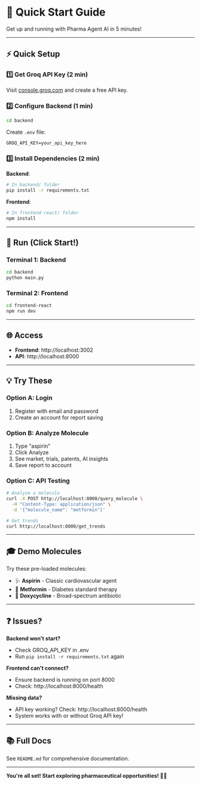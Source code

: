 # 🚀 Quick Start Guide

Get up and running with Pharma Agent AI in 5 minutes!

---

## ⚡ Quick Setup

### 1️⃣ Get Groq API Key (2 min)

Visit [console.groq.com](https://console.groq.com) and create a free API key.

### 2️⃣ Configure Backend (1 min)

```bash
cd backend
```

Create `.env` file:
```env
GROQ_API_KEY=your_api_key_here
```

### 3️⃣ Install Dependencies (2 min)

**Backend**:
```bash
# In backend/ folder
pip install -r requirements.txt
```

**Frontend**:
```bash
# In frontend-react/ folder
npm install
```

---

## 🎯 Run (Click Start!)

### Terminal 1: Backend
```bash
cd backend
python main.py
```

### Terminal 2: Frontend
```bash
cd frontend-react
npm run dev
```

---

## 🌐 Access

- **Frontend**: http://localhost:3002
- **API**: http://localhost:8000

---

## 💡 Try These

### Option A: Login
1. Register with email and password
2. Create an account for report saving

### Option B: Analyze Molecule
1. Type "aspirin"
2. Click Analyze
3. See market, trials, patents, AI insights
4. Save report to account

### Option C: API Testing
```bash
# Analyze a molecule
curl -X POST http://localhost:8000/query_molecule \
  -H "Content-Type: application/json" \
  -d '{"molecule_name": "metformin"}'

# Get trends
curl http://localhost:8000/get_trends
```

---

## 🎓 Demo Molecules

Try these pre-loaded molecules:
- 🩺 **Aspirin** - Classic cardiovascular agent
- 💊 **Metformin** - Diabetes standard therapy
- 🧬 **Doxycycline** - Broad-spectrum antibiotic

---

## ❓ Issues?

**Backend won't start?**
- Check GROQ_API_KEY in .env
- Run `pip install -r requirements.txt` again

**Frontend can't connect?**
- Ensure backend is running on port 8000
- Check: http://localhost:8000/health

**Missing data?**
- API key working? Check: http://localhost:8000/health
- System works with or without Groq API key!

---

## 📚 Full Docs

See `README.md` for comprehensive documentation.

---

**You're all set! Start exploring pharmaceutical opportunities! 🧬💊**
